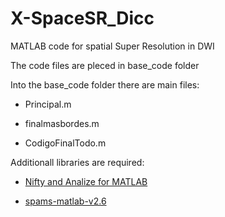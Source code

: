 # X-SpaceSR_Dicc
MATLAB code for spatial Super Resolution in DWI

 The code files are pleced in base_code folder
 
 Into the base_code folder there are main files:
 
 - Principal.m
 
 - finalmasbordes.m
 
 - CodigoFinalTodo.m

Additionall libraries are required:

- [Nifty and Analize for MATLAB](https://www.mathworks.com/matlabcentral/fileexchange/8797-tools-for-nifti-and-analyze-image)

- [spams-matlab-v2.6](http://thoth.inrialpes.fr/people/mairal/spams/downloads.html)
